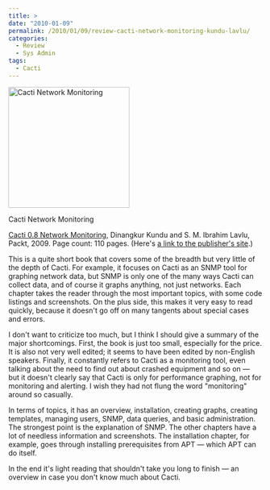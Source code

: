 ```yaml
---
title: >
date: "2010-01-09"
permalink: /2010/01/09/review-cacti-network-monitoring-kundu-lavlu/
categories:
  - Review
  - Sys Admin
tags:
  - Cacti
---
```

<div id="attachment_1531" class="wp-caption alignleft" style="width: 250px">
  <a href="http://www.amazon.com/Cacti-Network-Monitoring-Ibrahim-Lavlu/dp/1847195962?tag=xaprb-20"><img src="http://www.xaprb.com/blog/wp-content/uploads/2010/01/cacti-network-monitoring.jpg" alt="Cacti Network Monitoring" title="Cacti Network Monitoring" width="240" height="240" class="size-full wp-image-1531" /></a><p class="wp-caption-text">
    Cacti Network Monitoring
  </p>
</div>

[Cacti 0.8 Network Monitoring][1], Dinangkur Kundu and S. M. Ibrahim Lavlu, Packt, 2009. Page count: 110 pages. (Here's [a link to the publisher's site][2].)

This is a quite short book that covers some of the breadth but very little of the depth of Cacti. For example, it focuses on Cacti as an SNMP tool for graphing network data, but SNMP is only one of the many ways Cacti can collect data, and of course it graphs anything, not just networks. Each chapter takes the reader through the most important topics, with some code listings and screenshots. On the plus side, this makes it very easy to read quickly, because it doesn't go off on many tangents about special cases and errors.

I don't want to criticize too much, but I think I should give a summary of the major shortcomings. First, the book is just too small, especially for the price. It is also not very well edited; it seems to have been edited by non-English speakers. Finally, it constantly refers to Cacti as a monitoring tool, even talking about the need to find out about crashed equipment and so on &#8212; but it doesn't clearly say that Cacti is only for performance graphing, not for monitoring and alerting. I wish they had not flung the word "monitoring" around so casually.

In terms of topics, it has an overview, installation, creating graphs, creating templates, managing users, SNMP, data queries, and basic administration. The strongest point is the explanation of SNMP. The other chapters have a lot of needless information and screenshots. The installation chapter, for example, goes through installing prerequisites from APT &#8212; which APT can do itself.

In the end it's light reading that shouldn't take you long to finish &#8212; an overview in case you don't know much about Cacti.

 [1]: http://www.amazon.com/Cacti-Network-Monitoring-Ibrahim-Lavlu/dp/1847195962?tag=xaprb-20
 [2]: http://www.packtpub.com/cacti-0-8-network-monitoring
